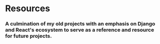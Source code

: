 # Resources

<h3>A culmination of my old projects with an emphasis on Django and React's ecosystem to serve as a reference and resource for future projects.
</h3>

